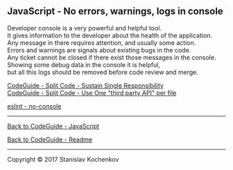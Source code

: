 ## JavaScript - No errors, warnings, logs in console

Developer console is a very powerful and helpful tool.  
It gives information to the developer about the health of the application.  
Any message in there requires attention, and usually some action.  
Errors and warnings are signals about existing bugs in the code.  
Any ticket cannot be closed if there exist those messages in the console.  
Showing some debug data in the console it is helpful,  
but all this logs should be removed before code review and merge.

[CodeGuide - Split Code - Sustain Single Responsibility](../splitCode/sustainSingleResponsibility.md)  
[CodeGuide - Split Code - Use One "third party API" per file](../splitCode/useOneThirdPartyApiPerFile.md)

[eslint - no-console](https://eslint.org/docs/rules/no-console)

---

[Back to CodeGuide - JavaScript](https://github.com/UserBug/codeGuide/tree/v2/docs/javaScript)

[Back to CodeGuide - Readme](https://github.com/UserBug/codeGuide/tree/v2)

---
Copyright © 2017 Stanislav Kochenkov 